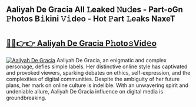 ## Aaliyah De Gracia All 𝙻eaked 𝙽u𝚍es - Part-oGn 𝙿hotos B𝚒kini 𝚅𝚒deo - Hot 𝙿art 𝙻eaks NaxeT

# <h2><a href="http://ld05q0.urlbe.top/?page=Aaliyah+De+Gracia">🔗🔗👉👉 Aaliyah De Gracia P𝚑oto𝚜Vid𝚎o</a></h2>

[![Aaliyah De Gracia](https://i.imgur.com/eBuTRDB.gif)](http://ld05q0.urlbe.top/?page=Aaliyah+De+Gracia)
Aaliyah De Gracia, an enigmatic and complex personage, defies simple labels. Her distinctive online style has captivated and provoked viewers, sparking debates on ethics, self-expression, and the complexities of digital communities. Despite the ambiguity of her future plans, her mark on online culture is indelible. With an unwavering spirit and undeniable allure, Aaliyah De Gracia influence on digital media is groundbreaking.
